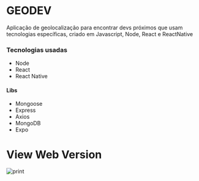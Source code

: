 # GEODEV 

Aplicação de geolocalização para encontrar devs próximos que usam tecnologias específicas, criado em Javascript, Node, React e ReactNative

### Tecnologias usadas
- Node
- React
- React Native
#### Libs
- Mongoose
- Express
- Axios
- MongoDB
- Expo

# View Web Version
![print](https://raw.githubusercontent.com/nicolas-oliveira/images/master/oministack10_1.png)
